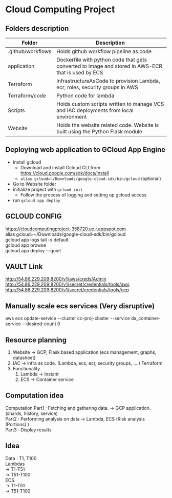 # Cloud Computing Project

## Folders description
|Folder|Description|
|-|-|
|.github/workflows|Holds github workflow pipeline as code|
|application|Dockerfile with  python code that gets converted to image and stored in AWS-ECR that is used by ECS|
|Terraform| InfrastructureAsCode to provision Lambda, ecr, roles, security groups in AWS |
|Terraform/code| Python code for lambda |
| Scripts | Holds custom scripts written to manage VCS and IAC deployments from local environment |
|Website| Holds the website related code. Website is built using the Python Flask module|

## Deploying web application to GCloud App Engine
- Install gcloud 
    - Download and install Gcloud CLI from https://cloud.google.com/sdk/docs/install
    - `alias gcloud=~/Downloads/google-cloud-sdk/bin/gcloud` (optional)
- Go to Website folder
- initialize project with `gcloud init`
    - Follow the process of logging and setting up gcloud access
- run `gcloud app deploy`

## GCLOUD CONFIG
https://cloudcomputingproject-358720.uc.r.appspot.com \
alias gcloud=~/Downloads/google-cloud-sdk/bin/gcloud \
gcloud app logs tail -s default \
gcloud app browse \
gcloud app deploy —quiet

## VAULT Link
http://54.86.229.209:8200/v1/aws/creds/Admin
http://54.86.229.209:8200/v1/secret/credentials/tools/aws
http://54.86.229.209:8200/v1/secret/credentials/tools/gcp

## Manually scale ecs services (Very disruptive)
aws ecs update-service --cluster cc-proj-cluster --service da_container-service --desired-count 0

## Resource planning
1. Website -> GCP, Flask based application (ecs management, graphs, datasheet)
2. IAC -> infra as code. (Lambda, ecs, ecr, security groups, ….) Terraform
3. Functionality
    1. Lambda -> Instant
    2. ECS -> Container service

## Computation idea
Computation
Part1 : Fetching and gathering data. -> GCP application. (shards, history, service)\
Part2 : Performing analysis on data  -> Lambda, ECS (Risk analysis (Portions) )\
Part3 : Display results

## Idea
Data : T1, T100\
		Lambdas  
        -> T1-T51\
		-> T51-T100\
		ECS.           
        -> T1-T51\
				     -> T51-T100


